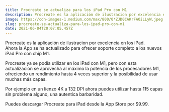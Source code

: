 ```yaml
---
title: Procreate se actualiza para los iPad Pro con M1
description: Procreate es la aplicación de ilustracion por excelencia en los iPad.
image: https://cdn-images-1.medium.com/max/800/0*ZJD0CAKrFAOiLLyW.jpeg
slug: procreate-se-actualiza-para-los-ipad-pro-con-m1
date: 2021-06-04T20:07:05.457Z
---
```


Procreate es la aplicación de ilustracion por excelencia en los iPad.  
Ahora la App se ha actualizado para ofrecer soporte completo a los nuevos iPad Pro con chip M1.

Procreate ya se podía utilizar en los iPad con M1, pero con esta actualización se aprovecha al máximo la potencia de los procesadores M1, ofreciendo un rendimiento hasta 4 veces superior y la posibilidad de usar muchas más capas.

Por ejemplo en un lienzo 4K a 132 DPI ahora puedes utilizar hasta 115 capas sin problema alguno, una autentica barbaridad.

Puedes descargar Procreate para iPad desde la App Store por $9.99.

